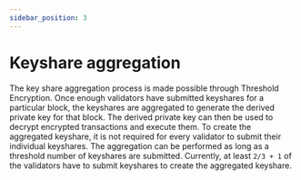```yaml
---
sidebar_position: 3
---
```


# Keyshare aggregation

The key share aggregation process is made possible through Threshold Encryption.
Once enough validators have submitted keyshares for a particular block,
the keyshares are aggregated to generate the derived private key for that block.
The derived private key can then be used to decrypt encrypted transactions and execute them.
To create the aggregated keyshare, it is not required for every validator to submit their individual keyshares.
The aggregation can be performed as long as a threshold number of keyshares are submitted.
Currently, at least `2/3 + 1` of the validators have to submit keyshares to create the aggregated keyshare.
